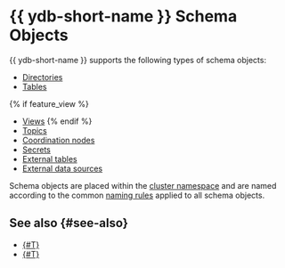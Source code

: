 # {{ ydb-short-name }} Schema Objects

{{ ydb-short-name }} supports the following types of schema objects:

* [Directories](dir.md)
* [Tables](table.md)

{% if feature_view %}
* [Views](view.md)
{% endif %}
* [Topics](topic.md)
* [Coordination nodes](coordination-node.md)
* [Secrets](secrets.md)
* [External tables](external_table.md)
* [External data sources](external_data_source.md)

Schema objects are placed within the [cluster namespace](cluster-namespace.md) and are named according to the common [naming rules](cluster-namespace.md) applied to all schema objects.

## See also {#see-also}

- [{#T}](../index.md)
- [{#T}](../topology.md)